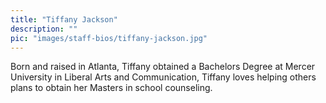 ```yaml
---
title: "Tiffany Jackson"
description: ""
pic: "images/staff-bios/tiffany-jackson.jpg"
---
```


Born and raised in Atlanta, Tiffany obtained a Bachelors Degree at Mercer University in 
Liberal Arts and Communication, Tiffany loves helping others plans to obtain her Masters 
in school counseling.
